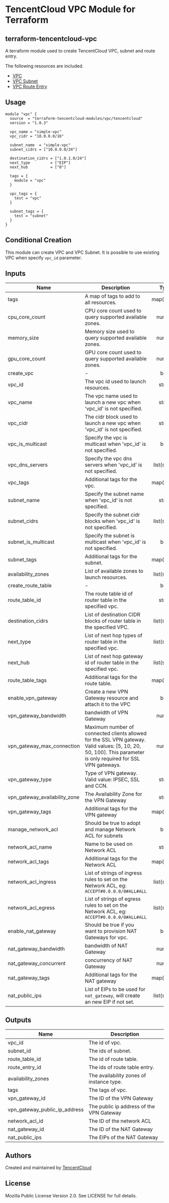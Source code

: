 # TencentCloud VPC Module for Terraform

## terraform-tencentcloud-vpc

A terraform module used to create TencentCloud VPC, subnet and route entry.

The following resources are included.

* [VPC](https://www.terraform.io/docs/providers/tencentcloud/r/vpc.html)
* [VPC Subnet](https://www.terraform.io/docs/providers/tencentcloud/r/subnet.html)
* [VPC Route Entry](https://www.terraform.io/docs/providers/tencentcloud/r/route_table_entry.html)

## Usage

```hcl
module "vpc" {
  source  = "terraform-tencentcloud-modules/vpc/tencentcloud"
  version = "1.0.3"

  vpc_name = "simple-vpc"
  vpc_cidr = "10.0.0.0/16"

  subnet_name  = "simple-vpc"
  subnet_cidrs = ["10.0.0.0/24"]

  destination_cidrs = ["1.0.1.0/24"]
  next_type         = ["EIP"]
  next_hub          = ["0"]

  tags = {
    module = "vpc"
  }

  vpc_tags = {
    test = "vpc"
  }

  subnet_tags = {
    test = "subnet"
  }
}
```

## Conditional Creation

This module can create VPC and VPC Subnet.
It is possible to use existing VPC when specify `vpc_id` parameter.

## Inputs

| Name                          | Description                                                                                                                                                    |     Type     |    Default    | Required |
|-------------------------------|----------------------------------------------------------------------------------------------------------------------------------------------------------------|:------------:|:-------------:|:--------:|
| tags                          | A map of tags to add to all resources.                                                                                                                         | map(string)  |      {}       |    no    |
| cpu_core_count                | CPU core count used to query supported available zones.                                                                                                        |    number    |       1       |    no    |
| memory_size                   | Memory size used to query supported available zones.                                                                                                           |    number    |       2       |    no    |
| gpu_core_count                | GPU core count used to query supported available zones.                                                                                                        |    number    |       0       |    no    |
| create_vpc                    | -                                                                                                                                                              |     bool     |     true      |    no    |
| vpc_id                        | The vpc id used to launch resources.                                                                                                                           |    string    |      ""       |    no    |
| vpc_name                      | The vpc name used to launch a new vpc when 'vpc_id' is not specified.                                                                                          |    string    |    my-vpc     |    no    |
| vpc_cidr                      | The cidr block used to launch a new vpc when 'vpc_id' is not specified.                                                                                        |    string    | 172.16.0.0/16 |    no    |
| vpc_is_multicast              | Specify the vpc is multicast when 'vpc_id' is not specified.                                                                                                   |     bool     |     true      |    no    |
| vpc_dns_servers               | Specify the vpc dns servers when 'vpc_id' is not specified.                                                                                                    | list(string) |      []       |    no    |
| vpc_tags                      | Additional tags for the vpc.                                                                                                                                   | map(string)  |      {}       |    no    |
| subnet_name                   | Specify the subnet name when 'vpc_id' is not specified.                                                                                                        |    string    |    subnet     |    no    |
| subnet_cidrs                  | Specify the subnet cidr blocks when 'vpc_id' is not specified.                                                                                                 | list(string) |      []       |    no    |
| subnet_is_multicast           | Specify the subnet is multicast when 'vpc_id' is not specified.                                                                                                |     bool     |     true      |    no    |
| subnet_tags                   | Additional tags for the subnet.                                                                                                                                | map(string)  |      {}       |    no    |
| availability_zones            | List of available zones to launch resources.                                                                                                                   | list(string) |      []       |    no    |
| create_route_table            | -                                                                                                                                                              |     bool     |     true      |    no    |
| route_table_id                | The route table id of router table in the specified vpc.                                                                                                       |    string    |      ""       |    no    |
| destination_cidrs             | List of destination CIDR blocks of router table in the specified VPC.                                                                                          | list(string) |      []       |    no    |
| next_type                     | List of next hop types of router table in the specified vpc.                                                                                                   | list(string) |      []       |    no    |
| next_hub                      | List of next hop gateway id of router table in the specified vpc.                                                                                              | list(string) |      []       |    no    |
| route_table_tags              | Additional tags for the route table.                                                                                                                           | map(string)  |      {}       |    no    |
| enable_vpn_gateway            | Create a new VPN Gateway resource and attach it to the VPC                                                                                                     |     bool     |     false     |    no    |
| vpn_gateway_bandwidth         | bandwidth of VPN Gateway                                                                                                                                       |    number    |       5       |    no    |
| vpn_gateway_max_connection    | Maximum number of connected clients allowed for the SSL VPN gateway. Valid values: [5, 10, 20, 50, 100]. This parameter is only required for SSL VPN gateways. |    number    |       5       |    no    |
| vpn_gateway_type              | Type of VPN gateway. Valid value: IPSEC, SSL and CCN.                                                                                                          |    string    |     IPSEC     |    no    |
| vpn_gateway_availability_zone | The Availability Zone for the VPN Gateway                                                                                                                      |    string    |      ""       |    no    |
| vpn_gateway_tags              | Additional tags for the VPN gateway                                                                                                                            | map(string)  |      {}       |    no    |
| manage_network_acl            | Should be true to adopt and manage Network ACL for subnets                                                                                                     |     bool     |     false     |    no    |
| network_acl_name              | Name to be used on Network ACL                                                                                                                                 |    string    |     null      |    no    |
| network_acl_tags              | Additional tags for the Network ACL                                                                                                                            | map(string)  |      {}       |    no    |
| network_acl_ingress           | List of strings of ingress rules to set on the Network ACL, eg: `ACCEPT#0.0.0.0/0#ALL#ALL`                                                                     | list(string) |     null      |    no    |
| network_acl_egress            | List of strings of egress rules to set on the Network ACL, eg: `ACCEPT#0.0.0.0/0#ALL#ALL`                                                                      | list(string) |     null      |    no    |
| enable_nat_gateway            | Should be true if you want to provision NAT Gateways for vpc.                                                                                                  |     bool     |     false     |    no    |
| nat_gateway_bandwidth         | bandwidth of NAT Gateway                                                                                                                                       |    number    |      100      |    no    |
| nat_gateway_concurrent        | concurrency of NAT Gateway                                                                                                                                     |    number    |    1000000    |    no    |
| nat_gateway_tags              | Additional tags for the NAT gateway                                                                                                                            | map(string)  |      {}       |    no    |
| nat_public_ips                | List of EIPs to be used for `nat_gateway`, will create an new EIP if not set.                                                                                  | list(string) |      []       |    no    |

## Outputs

| Name                          | Description                              |
|-------------------------------|------------------------------------------|
| vpc_id                        | The id of vpc.                           |
| subnet_id                     | The ids of subnet.                       |
| route_table_id                | The id of route table.                   |
| route_entry_id                | The ids of route table entry.            |
| availability_zones            | The availability zones of instance type. |
| tags                          | The tags of vpc.                         |
| vpn_gateway_id                | The ID of the VPN Gateway                |
| vpn_gateway_public_ip_address | The public ip address of the VPN Gateway |
| network_acl_id                | The ID of the network ACL                |
| nat_gateway_id                | The ID of the NAT Gateway                |
| nat_public_ips                | The EIPs of the NAT Gateway              |

## Authors

Created and maintained by [TencentCloud](https://github.com/terraform-providers/terraform-provider-tencentcloud)

## License

Mozilla Public License Version 2.0.
See LICENSE for full details.
